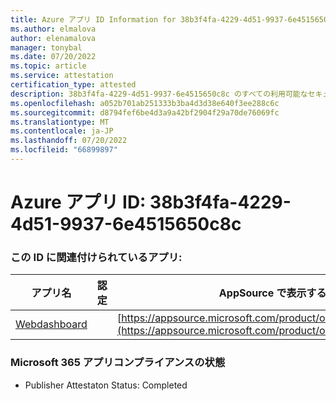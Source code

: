 ```yaml
---
title: Azure アプリ ID Information for 38b3f4fa-4229-4d51-9937-6e4515650c8c
ms.author: elmalova
author: elenamalova
manager: tonybal
ms.date: 07/20/2022
ms.topic: article
ms.service: attestation
certification_type: attested
description: 38b3f4fa-4229-4d51-9937-6e4515650c8c のすべての利用可能なセキュリティとコンプライアンス情報。
ms.openlocfilehash: a052b701ab251333b3ba4d3d38e640f3ee288c6c
ms.sourcegitcommit: d8794fef6be4d3a9a42bf2904f29a70de76069fc
ms.translationtype: MT
ms.contentlocale: ja-JP
ms.lasthandoff: 07/20/2022
ms.locfileid: "66899897"
---
```

# <a name="azure-app-id-38b3f4fa-4229-4d51-9937-6e4515650c8c"></a>Azure アプリ ID: 38b3f4fa-4229-4d51-9937-6e4515650c8c


### <a name="apps-associated-with-this-id"></a>この ID に関連付けられているアプリ:
| **アプリ名** | **認定** | **AppSource で表示する** |
|--------------|---------------|-----------------------|
| [Webdashboard](../forward/WA200002970.md) |  | [https://appsource.microsoft.com/product/office/WA200002970](https://appsource.microsoft.com/product/office/WA200002970) |

### <a name="microsoft-365-app-compliance-status"></a>Microsoft 365 アプリコンプライアンスの状態
- Publisher Attestaton Status: Completed
